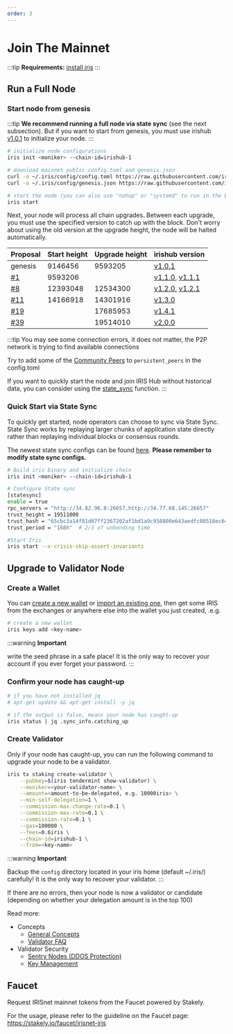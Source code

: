 ```yaml
---
order: 3
---
```


# Join The Mainnet

:::tip
**Requirements:** [install iris](install.md)
:::

## Run a Full Node

### Start node from genesis

:::tip
**We recommend running a full node via state sync** (see the next subsection). But if you want to start from genesis, you must use irishub [v1.0.1](https://github.com/irisnet/irishub/releases/tag/v1.0.1) to initialize your node.
:::

```bash
# initialize node configurations
iris init <moniker> --chain-id=irishub-1

# download mainnet public config.toml and genesis.json
curl -o ~/.iris/config/config.toml https://raw.githubusercontent.com/irisnet/mainnet/master/config/config.toml
curl -o ~/.iris/config/genesis.json https://raw.githubusercontent.com/irisnet/mainnet/master/config/genesis.json

# start the node (you can also use "nohup" or "systemd" to run in the background)
iris start
```

Next, your node will process all chain upgrades. Between each upgrade, you must use the specified version to catch up with the block. Don't worry about using the old version at the upgrade height, the node will be halted automatically.

| Proposal                                               | Start height | Upgrade height | irishub version                                                                                                                    |
| ------------------------------------------------------ | ------------ | -------------- | ---------------------------------------------------------------------------------------------------------------------------------- |
| genesis                                                | 9146456      | 9593205        | [v1.0.1](https://github.com/irisnet/irishub/releases/tag/v1.0.1)                                                                   |
| [#1](https://irishub.iobscan.io/#/ProposalsDetail/1)   | 9593206      |                | [v1.1.0](https://github.com/irisnet/irishub/releases/tag/v1.1.0), [v1.1.1](https://github.com/irisnet/irishub/releases/tag/v1.1.1) |
| [#8](https://irishub.iobscan.io/#/ProposalsDetail/8)   | 12393048     | 12534300       | [v1.2.0](https://github.com/irisnet/irishub/releases/tag/v1.2.0), [v1.2.1](https://github.com/irisnet/irishub/releases/tag/v1.2.1) |
| [#11](https://irishub.iobscan.io/#/ProposalsDetail/11) | 14166918     | 14301916       | [v1.3.0](https://github.com/irisnet/irishub/releases/tag/v1.3.0)                                                                   |
| [#19](https://irishub.iobscan.io/#/gov/proposals/19)   |              | 17685953       | [v1.4.1](https://github.com/irisnet/irishub/releases/tag/v1.4.1)                                                                   |
| [#39](https://irishub.iobscan.io/#/gov/proposals/39)   |              | 19514010       | [v2.0.0](https://github.com/irisnet/irishub/releases/tag/v2.0.0)                                                                   |

:::tip
You may see some connection errors, it does not matter, the P2P network is trying to find available connections

Try to add some of the [Community Peers](https://github.com/irisnet/mainnet/blob/master/config/community-peers.md) to `persistent_peers` in the config.toml

If you want to quickly start the node and join IRIS Hub without historical data, you can consider using the [state_sync](./state-sync.md) function.
:::

### Quick Start via State Sync

To quickly get started, node operators can choose to sync via State Sync. State Sync works by replaying larger chunks of application state directly rather than replaying individual blocks or consensus rounds.

The newest state sync configs can be found [here](https://ping.pub/iris/statesync). **Please remember to modify state sync configs.**

```bash
# Build iris binary and initialize chain
iris init <moniker> --chain-id=irishub-1

# Configure State sync
[statesync]
enable = true
rpc_servers = "http://34.82.96.8:26657,http://34.77.68.145:26657"
trust_height = 19511000
trust_hash = "65cbc3a14f81d07ff2367202af1bd1a9c958800e643aedfc80518ec642e89eb8"
trust_period = "168h"  # 2/3 of unbonding time

#Start Iris
iris start --x-crisis-skip-assert-invariants
```

## Upgrade to Validator Node

### Create a Wallet

You can [create a new wallet](../cli-client/keys.md#create-a-new-key) or [import an existing one](../cli-client/keys.md#recover-an-existing-key-from-seed-phrase), then get some IRIS from the exchanges or anywhere else into the wallet you just created, .e.g.

```bash
# create a new wallet
iris keys add <key-name>
```

:::warning
**Important**

write the seed phrase in a safe place! It is the only way to recover your account if you ever forget your password.
:::

### Confirm your node has caught-up

```bash
# if you have not installed jq
# apt-get update && apt-get install -y jq

# if the output is false, means your node has caught-up
iris status | jq .sync_info.catching_up
```

### Create Validator

Only if your node has caught-up, you can run the following command to upgrade your node to be a validator.

```bash
iris tx staking create-validator \
    --pubkey=$(iris tendermint show-validator) \
    --moniker=<your-validator-name> \
    --amount=<amount-to-be-delegated, e.g. 10000iris> \
    --min-self-delegation=1 \
    --commission-max-change-rate=0.1 \
    --commission-max-rate=0.1 \
    --commission-rate=0.1 \
    --gas=100000 \
    --fees=0.6iris \
    --chain-id=irishub-1 \
    --from=<key-name>
```

:::warning
**Important**

Backup the `config` directory located in your iris home (default ~/.iris/) carefully! It is the only way to recover your validator.
:::

If there are no errors, then your node is now a validator or candidate (depending on whether your delegation amount is in the top 100)

Read more:

- Concepts
  - [General Concepts](../concepts/general-concepts.md)
  - [Validator FAQ](../concepts/validator-faq.md)
- Validator Security
  - [Sentry Nodes (DDOS Protection)](../concepts/sentry-nodes.md)
  - [Key Management](../tools/kms.md)

## Faucet

Request IRISnet mainnet tokens from the Faucet powered by Stakely.

For the usage, please refer to the guideline on the Faucet page: https://stakely.io/faucet/irisnet-iris
